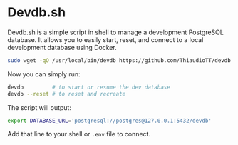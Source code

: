 # Devdb.sh

Devdb.sh is a simple script in shell to manage a development PostgreSQL database. It allows you to easily start, reset, and connect to a local development database using Docker.

```bash
sudo wget -qO /usr/local/bin/devdb https://github.com/ThiaudioTT/devdb.sh/raw/master/devdb.sh && sudo chmod +x /usr/local/bin/devdb
```

Now you can simply run:

```bash
devdb         # to start or resume the dev database
devdb --reset # to reset and recreate
```

The script will output:

```bash
export DATABASE_URL='postgresql://postgres@127.0.0.1:5432/devdb'
```

Add that line to your shell or `.env` file to connect.